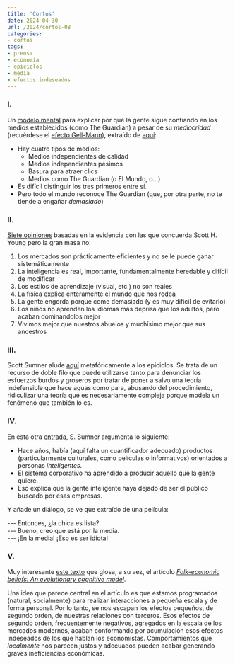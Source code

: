 ```yaml
---
title: 'Cortos'
date: 2024-04-30
url: /2024/cortos-08
categories:
- cortos
tags:
- prensa
- economía
- epiciclos
- media
- efectos indeseados
---
```


### I.

Un [modelo mental](/2024/modelos-mentales/) para explicar por qué la gente sigue confiando en los medios establecidos (como The Guardian) a pesar de su _mediocridad_ (recuérdese el [efecto Gell-Mann](https://www.johndcook.com/blog/2021/01/18/gell-mann-amnesia/)), extraído de [aquí](https://dynomight.net/copypasta/):

- Hay cuatro tipos de medios:
    - Medios independientes de calidad
    - Medios independientes pésimos
    - Basura para atraer clics
    - Medios como The Guardian (o El Mundo, o...)
- Es difícil distinguir los tres primeros entre sí.
- Pero todo el mundo reconoce The Guardian (que, por otra parte, no te tiende a engañar _demasiado_)


### II.

[Siete opiniones](https://www.scotthyoung.com/blog/2023/08/08/expert-opinions/) basadas en la evidencia con las que concuerda Scott H. Young pero la gran masa no:

1. Los mercados son prácticamente eficientes y no se le puede ganar sistemáticamente
2. La inteligencia es real, importante, fundamentalmente heredable y difícil de modificar
3. Los estilos de aprendizaje (visual, etc.) no son reales
4. La física explica enteramente el mundo que nos rodea
5. La gente engorda porque come demasiado (y es muy difícil de evitarlo)
6. Los niños no aprenden los idiomas más deprisa que los adultos, pero acaban dominándolos mejor
7. Vivimos mejor que nuestros abuelos y muchísimo mejor que sus ancestros


### III.

Scott Sumner alude [aquí](https://www.themoneyillusion.com/time-to-add-the-epicycles/) metafóricamente a los epiciclos. Se trata de un recurso de doble filo que puede utilizarse tanto para denunciar los esfuerzos burdos y groseros por tratar de poner a salvo una teoría indefensible que hace aguas como para, abusando del procedimiento, ridiculizar una teoría que es necesariamente compleja porque modela un fenómeno que también lo es.


### IV.

En esta otra [entrada](https://www.themoneyillusion.com/loud-salty-and-stupid-give-em-what-they-want/), S. Sumner argumenta lo siguiente:

- Hace años, había (aquí falta un cuantificador adecuado) productos (particularmente culturales, como películas o informativos) orientados a personas _inteligentes_.
- El sistema corporativo ha aprendido a producir aquello que la gente quiere.
- Eso explica que la gente inteligente haya dejado de ser el público buscado por esas empresas.

Y añade un diálogo, se ve que extraído de una película:

--- Entonces, ¿la chica es lista? \
--- Bueno, creo que está por la media. \
--- ¡En la media! ¡Eso es ser idiota!


### V.

Muy interesante
[este texto](https://almacendederecho.org/del-homo-oeconomicus-al-homo-sapiens)
que glosa, a su vez, el artículo
[_Folk-economic beliefs: An evolutionary cognitive model_](https://www.cambridge.org/core/journals/behavioral-and-brain-sciences/article/abs/folkeconomic-beliefs-an-evolutionary-cognitive-model/7D84E452710ACCC6A35D49B8590B614F).

Una idea que parece central en el artículo es que estamos programados (natural, socialmente) para realizar interacciones a pequeña escala y de forma personal. Por lo tanto, se nos escapan los efectos pequeños, de segundo orden, de nuestras relaciones con terceros. Esos efectos de segundo orden, frecuentemente negativos, agregados en la escala de los mercados modernos, acaban conformando por acumulación esos efectos indeseados de los que hablan los economistas. Comportamientos que _localmente_ nos parecen justos y adecuados pueden acabar generando graves ineficiencias económicas.


